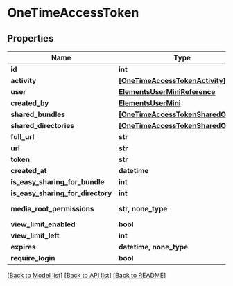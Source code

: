 # OneTimeAccessToken


## Properties

Name | Type | Description | Notes
------------ | ------------- | ------------- | -------------
**id** | **int** |  | 
**activity** | [**[OneTimeAccessTokenActivity]**](OneTimeAccessTokenActivity.md) |  | [readonly] 
**user** | [**ElementsUserMiniReference**](ElementsUserMiniReference.md) |  | 
**created_by** | [**ElementsUserMini**](ElementsUserMini.md) |  | 
**shared_bundles** | [**[OneTimeAccessTokenSharedObject]**](OneTimeAccessTokenSharedObject.md) |  | [readonly] 
**shared_directories** | [**[OneTimeAccessTokenSharedObject]**](OneTimeAccessTokenSharedObject.md) |  | [readonly] 
**full_url** | **str** |  | [readonly] 
**url** | **str** |  | 
**token** | **str** |  | 
**created_at** | **datetime** |  | [readonly] 
**is_easy_sharing_for_bundle** | **int** |  | [readonly] 
**is_easy_sharing_for_directory** | **int** |  | [readonly] 
**media_root_permissions** | **str, none_type** |  | [optional] [readonly] 
**view_limit_enabled** | **bool** |  | [optional] 
**view_limit_left** | **int** |  | [optional] 
**expires** | **datetime, none_type** |  | [optional] 
**require_login** | **bool** |  | [optional] 

[[Back to Model list]](../#documentation-for-models) [[Back to API list]](../#documentation-for-api-endpoints) [[Back to README]](../)


